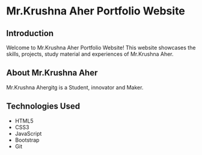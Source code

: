 # Mr.Krushna Aher Portfolio Website

## Introduction

Welcome to Mr.Krushna Aher Portfolio Website! This website showcases the skills, projects, study material and experiences of Mr.Krushna Aher.

## About Mr.Krushna Aher

Mr.Krushna Ahergitg is a Student, innovator and Maker. 

## Technologies Used

- HTML5
- CSS3
- JavaScript
- Bootstrap
- Git